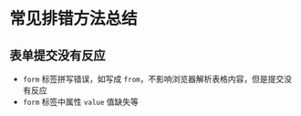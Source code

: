 # 常见排错方法总结

## 表单提交没有反应

- `form` 标签拼写错误，如写成 `from`，不影响浏览器解析表格内容，但是提交没有反应
- `form` 标签中属性 `value` 值缺失等